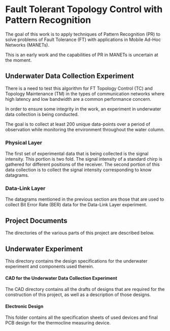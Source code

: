 # Fault Tolerant Topology Control with Pattern Recognition

The goal of this work is to apply techniques of Pattern Recognition (PR) to
solve problems of Fault Tolerance (FT) with applications in  Mobile Ad-Hoc
Networks (MANETs).

This is an early work and the capabilities of PR in MANETs is uncertain at the
moment.

## Underwater Data Collection Experiment

There is a need to test this algorithm for FT Topology Control (TC) and
Topology Maintenance (TM) in the types of communication networks where high
latency and low bandwidth are a common performance concern.

In order to ensure some integrity in the work, an experiment in underwater data
collection is being conducted.

The goal is to collect at least 200 unique data-points over a period of
observation while monitoring the environment throughout the water column.

### Physical Layer
The first set of experimental data that is being collected is the signal
intensity.  This portion is two fold. The signal intensity of a standard chirp
is gathered for different positions of the receiver. The second portion of this
data collection is to collect the signal intensity corresponding to know
datagrams.

### Data-Link Layer
The datagrams mentioned in the previous section are those that are used to
collect Bit Error Rate (BER) data for the Data-Link Layer experiment.




## Project Documents
The directories of the various parts of this project are described below.
## Underwater Experiment
This directory contains the design specifications for the underwater experiment
and components used therein.

#### CAD for the Underwater Data Collection Experiment
The CAD directory contains all the drafts of designs that are required for the
construction of this project, as well as a description of those designs.

#### Electronic Design
This folder contains all the specification sheets of used devices and final PCB
design for the thermocline measuring device.
